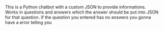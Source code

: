 This is a Python chatbot with a custom  JSON to provide informations.
Works in questions and answers which the answer should be put into JSON  for that question.
if the question you entered has no answers you gonna have a error telling you
